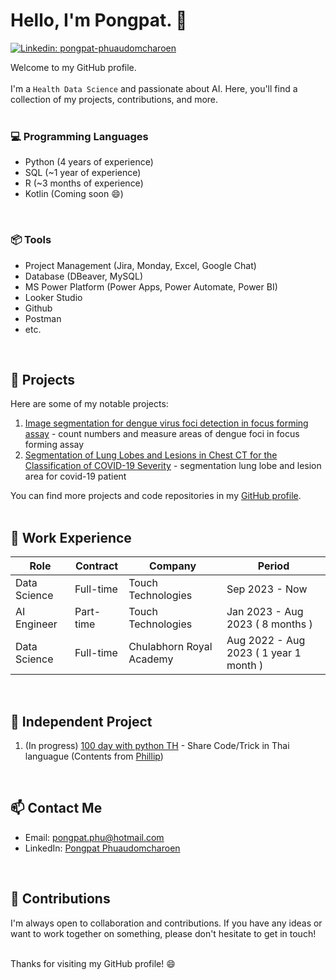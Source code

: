 # Hello, I'm Pongpat. 👋

[![Linkedin: pongpat-phuaudomcharoen](https://img.shields.io/badge/-Pongpat%20Phuaudomcharoen-blue?style=flat-square&logo=Linkedin&logoColor=white&link=https://www.linkedin.com/in/pongpat-phuaudomcharoen-930841263/)](https://www.linkedin.com/in/pongpat-phuaudomcharoen-930841263/)

Welcome to my GitHub profile. <br><br>
I'm a `Health Data Science` and passionate about AI. Here, you'll find a collection of my  projects, contributions, and more.
<br><br>

### 💻 Programming Languages
  - Python (4 years of experience)
  - SQL (~1 year of experience)
  - R (~3 months of experience)
  - Kotlin (Coming soon :smile:)

<br>

### 📦 Tools
  - Project Management (Jira, Monday, Excel, Google Chat)
  - Database (DBeaver, MySQL)
  - MS Power Platform (Power Apps, Power Automate, Power BI)
  - Looker Studio
  - Github
  - Postman
  - etc.

<br>

## 🚀 Projects

Here are some of my notable projects:

1. [Image segmentation for dengue virus foci detection in focus forming assay](https://github.com/si-medbif/dengue_foci) - count numbers and measure areas of dengue foci in focus forming assay
2. [Segmentation of Lung Lobes and Lesions in Chest CT for the Classification of COVID-19 Severity](https://github.com/hds-69/csc-app) - segmentation lung lobe and lesion area for covid-19 patient

You can find more projects and code repositories in my [GitHub profile](https://github.com/yourusername).
<br><br>

## 📝 Work Experience
  | Role          | Contract    | Company                  | Period                                |
  |---------------|-------------|--------------------------|---------------------------------------|
  | Data Science  | Full-time   | Touch Technologies       | Sep 2023 - Now                        |
  | AI Engineer   | Part-time   | Touch Technologies       | Jan 2023 - Aug 2023 ( 8 months )       |
  | Data Science  | Full-time   | Chulabhorn Royal Academy | Aug 2022 - Aug 2023 ( 1 year 1 month )|
  
  
<br>

## 📖 Independent Project
1. (In progress) [100 day with python TH](https://github.com/PongpatP/100day_with_python_TH/tree/main) - Share Code/Trick in Thai languague (Contents from [Phillip](https://github.com/phillipai/100-days-of-code-python/tree/main))

<br>

## 📫 Contact Me
- Email: [pongpat.phu@hotmail.com](pongpat.phu@hotmail.com)
- LinkedIn: [Pongpat Phuaudomcharoen](https://www.linkedin.com/in/pongpat-phuaudomcharoen-930841263/)
<br>

## 🤝 Contributions
I'm always open to collaboration and contributions. If you have any ideas or want to work together on something, please don't hesitate to get in touch!

<br>
Thanks for visiting my GitHub profile! 😄

